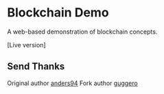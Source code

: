 
# Blockchain Demo
A web-based demonstration of blockchain concepts.

[Live version]

## Send Thanks

Original author [anders94](https://github.com/anders94)
Fork author [guggero](https://github.com/guggero)
